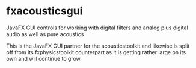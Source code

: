 # fxacousticsgui
JavaFX GUI controls for working with digital filters and analog plus digital audio as well as pure acoustics

This is the JavaFX GUI partner for the acousticstoolkit and likewise is split off from its fxphysicstoolkit counterpart as it is getting rather large on its own and will continue to grow.
